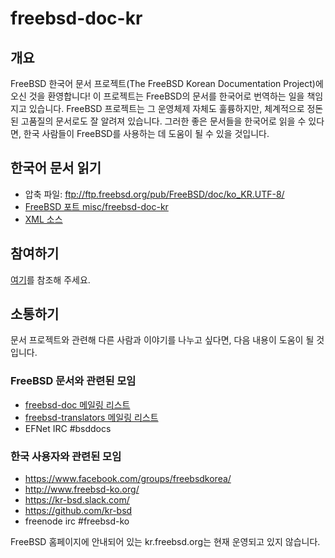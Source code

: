 # freebsd-doc-kr

## 개요

FreeBSD 한국어 문서 프로젝트(The FreeBSD Korean Documentation Project)에 오신 것을 환영합니다!  이 프로젝트는 FreeBSD의 문서를 한국어로 번역하는 일을 책임지고 있습니다. FreeBSD 프로젝트는 그 운영체제 자체도 훌륭하지만, 체계적으로 정돈된 고품질의 문서로도 잘 알려져 있습니다. 그러한 좋은 문서들을 한국어로 읽을 수 있다면, 한국 사람들이 FreeBSD를 사용하는 데 도움이 될 수 있을 것입니다.

## 한국어 문서 읽기

* 압축 파일: ftp://ftp.freebsd.org/pub/FreeBSD/doc/ko_KR.UTF-8/
* [FreeBSD 포트 misc/freebsd-doc-kr](https://svnweb.freebsd.org/ports/head/misc/freebsd-doc-ko/)
* [XML 소스](https://svnweb.freebsd.org/doc/head/ko_KR.UTF-8/)

## 참여하기

[여기](https://github.com/kr-bsd/freebsd-doc-kr/blob/master/Introduction.md)를 참조해 주세요.

## 소통하기

문서 프로젝트와 관련해 다른 사람과 이야기를 나누고 싶다면, 다음 내용이 도움이 될 것입니다.

### FreeBSD 문서와 관련된 모임

* [freebsd-doc 메일링 리스트](https://lists.freebsd.org/mailman/listinfo/freebsd-doc)
* [freebsd-translators 메일링 리스트](https://lists.freebsd.org/mailman/listinfo/freebsd-translators)
* EFNet IRC #bsddocs

### 한국 사용자와 관련된 모임

* https://www.facebook.com/groups/freebsdkorea/
* http://www.freebsd-ko.org/
* https://kr-bsd.slack.com/
* https://github.com/kr-bsd
* freenode irc #freebsd-ko

FreeBSD 홈페이지에 안내되어 있는 kr.freebsd.org는 현재 운영되고 있지 않습니다.